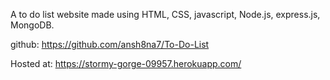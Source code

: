 A to do list website made using HTML, CSS, javascript, Node.js, express.js, MongoDB.

github: https://github.com/ansh8na7/To-Do-List

Hosted at: https://stormy-gorge-09957.herokuapp.com/
